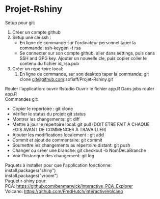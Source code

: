 # Projet-Rshiny

Setup pour git:
1) Créer un compte github
2) Setup une clé ssh :
	- En ligne de commande sur l'ordinateur personnel taper la commande: ssh-keygen -t rsa
	- Se connecter sur son compte github, aller dans settings, puis dans SSH and GPG key. 
	  Ajouter un nouvelle cle, puis copier coller le contenu du fichier id_rsa.pub
3) Créer un repertoire local:
	1) En ligne de commande, sur son desktop taper la commande: git clone git@github.com:sofiaff/Projet-Rshiny.git


Rouler l'application:
	ouvrir Rstudio
	Ouvrir le fichier app.R
	Dans jobs rouler app.R
<br/>
Commandes git: <br/>
*	Copier le repertoire : git clone <br/>
*	Vérifier le status du projet: git status <br/>
*	Montrer les changements: git diff <br/>
*	Mettre à jour le répertoire local: git pull  (DOIT ETRE FAIT À CHAQUE FOIS AVANT DE COMMENCER À TRAVAILLER)<br/>
*	Ajouter les modifications localement : git add <fichiers> <br/>
*	Commit et ajout de commentaire: git commit <br/>
*	Soumettre les changements au répertoire distant: git push <br/>
*	Changer ou créer une branche: git checkout -b NomDeLaBranche <br/>
*	Voir l'historique des changement: git log <br/>
	
Paquets à installer pour que l'application fonctionne:<br/>
	install.packages("shiny")<br/>
	install.packages("vroom")<br/>
Paquet r-shiny pour:<br/>
	PCA: https://github.com/benmarwick/Interactive_PCA_Explorer <br/>
	Volcano: https://github.com/FredHutch/interactiveVolcano 
